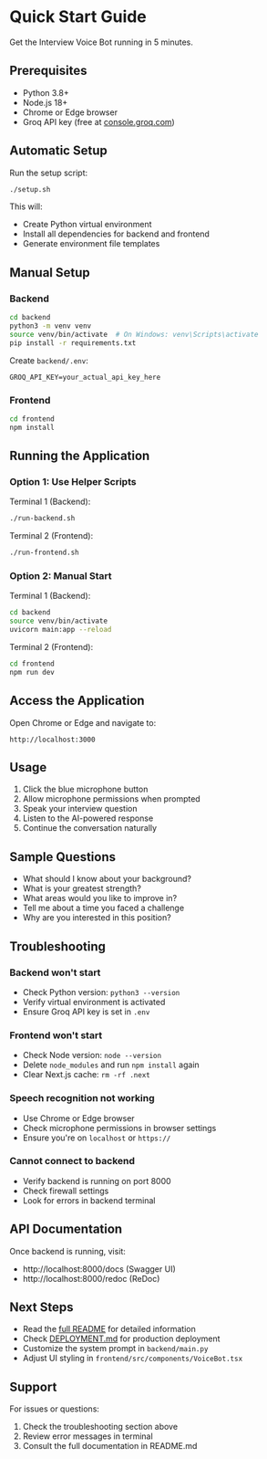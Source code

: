 # Quick Start Guide

Get the Interview Voice Bot running in 5 minutes.

## Prerequisites

- Python 3.8+
- Node.js 18+
- Chrome or Edge browser
- Groq API key (free at [console.groq.com](https://console.groq.com))

## Automatic Setup

Run the setup script:

```bash
./setup.sh
```

This will:
- Create Python virtual environment
- Install all dependencies for backend and frontend
- Generate environment file templates

## Manual Setup

### Backend

```bash
cd backend
python3 -m venv venv
source venv/bin/activate  # On Windows: venv\Scripts\activate
pip install -r requirements.txt
```

Create `backend/.env`:
```
GROQ_API_KEY=your_actual_api_key_here
```

### Frontend

```bash
cd frontend
npm install
```

## Running the Application

### Option 1: Use Helper Scripts

Terminal 1 (Backend):
```bash
./run-backend.sh
```

Terminal 2 (Frontend):
```bash
./run-frontend.sh
```

### Option 2: Manual Start

Terminal 1 (Backend):
```bash
cd backend
source venv/bin/activate
uvicorn main:app --reload
```

Terminal 2 (Frontend):
```bash
cd frontend
npm run dev
```

## Access the Application

Open Chrome or Edge and navigate to:
```
http://localhost:3000
```

## Usage

1. Click the blue microphone button
2. Allow microphone permissions when prompted
3. Speak your interview question
4. Listen to the AI-powered response
5. Continue the conversation naturally

## Sample Questions

- What should I know about your background?
- What is your greatest strength?
- What areas would you like to improve in?
- Tell me about a time you faced a challenge
- Why are you interested in this position?

## Troubleshooting

### Backend won't start
- Check Python version: `python3 --version`
- Verify virtual environment is activated
- Ensure Groq API key is set in `.env`

### Frontend won't start
- Check Node version: `node --version`
- Delete `node_modules` and run `npm install` again
- Clear Next.js cache: `rm -rf .next`

### Speech recognition not working
- Use Chrome or Edge browser
- Check microphone permissions in browser settings
- Ensure you're on `localhost` or `https://`

### Cannot connect to backend
- Verify backend is running on port 8000
- Check firewall settings
- Look for errors in backend terminal

## API Documentation

Once backend is running, visit:
- http://localhost:8000/docs (Swagger UI)
- http://localhost:8000/redoc (ReDoc)

## Next Steps

- Read the [full README](README.md) for detailed information
- Check [DEPLOYMENT.md](DEPLOYMENT.md) for production deployment
- Customize the system prompt in `backend/main.py`
- Adjust UI styling in `frontend/src/components/VoiceBot.tsx`

## Support

For issues or questions:
1. Check the troubleshooting section above
2. Review error messages in terminal
3. Consult the full documentation in README.md


